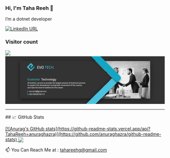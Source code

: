 ### Hi, I'm Taha Reeh 👋

I’m a dotnet developer

[![LinkedIn URL](https://img.shields.io/static/v1?color=blue&label=linkedin&logo=linkedin&logoColor=white&style=for-the-badge&message=Connect)](https://www.linkedin.com/in/taha-reeh/)

### Visitor count
<img src="https://profile-counter.glitch.me/TahaReeh/count.svg" />


<img src="https://github.com/TahaReeh/TahaReeh/blob/Master/Evolinkedincover.jpg" alt="EvoTech" />

<hr/>
## &#x1f4c8; GitHub Stats

<p><a href="https://github.com/TahaReeh/TahaReeh">
  [![Anurag's GitHub stats](https://github-readme-stats.vercel.app/api?TahaReeh=anuraghazra)](https://github.com/anuraghazra/github-readme-stats)
</a>
<a href="https://github.com/TahaReeh/TahaReeh">
  <img align="center" src="https://github-readme-stats.vercel.app/api/top-langs/?username=TahaReeh&hide=java,html,tex&title_color=ffffff&text_color=c9cacc&icon_color=2bbc8a&bg_color=1d1f21&langs_count=3" />
</a>

</p>


📫 You Can Reach Me at : tahareehg@gmail.com

<!---
TahaReeh/TahaReeh is a ✨ special ✨ repository because its `README.md` (this file) appears on your GitHub profile.
You can click the Preview link to take a look at your changes.
--->

